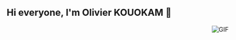 ## Hi everyone, I'm Olivier KOUOKAM 👋
<img align="right" alt="GIF" src="[https://github.com/OlivierKouokam/OlivierKouokam/blob/main/images/devops-cover-image.png]" />
<!--
**OlivierKouokam/OlivierKouokam** is a ✨ _special_ ✨ repository because its `README.md` (this file) appears on your GitHub profile.

Here are some ideas to get you started:

- 🔭 I’m currently working on ...
- 🌱 I’m currently learning ...
- 👯 I’m looking to collaborate on ...
- 🤔 I’m looking for help with ...
- 💬 Ask me about ...
- 📫 How to reach me: ...
- 😄 Pronouns: ...
- ⚡ Fun fact: ...
-->

